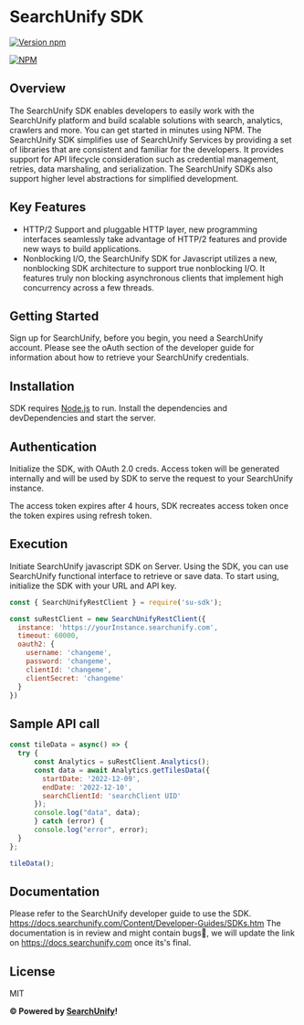 # SearchUnify SDK
[![Version npm](https://img.shields.io/npm/v/su-sdk.svg?style=flat-square)](https://www.npmjs.com/package/su-sdk)

[![NPM](https://nodei.co/npm/su-sdk.png?downloads=true&downloadRank=true)](https://nodei.co/npm/su-sdk/)

## Overview
The SearchUnify SDK enables developers to easily work with the SearchUnify platform and build scalable solutions with search, analytics, crawlers and more. You can get started in minutes using NPM.
The SearchUnify SDK simplifies use of SearchUnify Services by providing a set of libraries that are consistent and familiar for the developers. It provides support for API lifecycle consideration such as credential management, retries, data marshaling, and serialization. The SearchUnify SDKs also support higher level abstractions for simplified development.

## Key Features
* HTTP/2 Support and pluggable HTTP layer, new programming interfaces seamlessly take advantage of HTTP/2 features and provide new ways to build applications.
* Nonblocking I/O, the SearchUnify SDK for Javascript utilizes a new, nonblocking SDK architecture to support true nonblocking I/O. It features truly non blocking asynchronous clients that implement high concurrency across a few threads.

## Getting Started
Sign up for SearchUnify, before you begin, you need a SearchUnify account. Please see the oAuth section of the developer guide for information about how to retrieve your SearchUnify credentials.

## Installation
SDK requires [Node.js](https://nodejs.org/) to run. Install the dependencies and devDependencies and start the server.

## Authentication
Initialize the SDK, with OAuth 2.0 creds. Access token will be generated internally and will be used by SDK to serve the request to your SearchUnify instance.

The access token expires after 4 hours, SDK recreates access token once the token expires using refresh token.

## Execution
Initiate SearchUnify javascript SDK on Server. Using the SDK, you can use SearchUnify functional interface to retrieve or save data. To start using, initialize the SDK with your URL and API key.
```javascript
const { SearchUnifyRestClient } = require('su-sdk');

const suRestClient = new SearchUnifyRestClient({
  instance: 'https://yourInstance.searchunify.com',
  timeout: 60000,
  oauth2: {
    username: 'changeme',
    password: 'changeme',
    clientId: 'changeme',
    clientSecret: 'changeme'
  }
})
```

## Sample API call
```javascript
const tileData = async() => {
  try {
      const Analytics = suRestClient.Analytics();
      const data = await Analytics.getTilesData({
        startDate: '2022-12-09',
        endDate: '2022-12-10',
        searchClientId: 'searchClient UID'
      });
      console.log("data", data);
      } catch (error) {
      console.log("error", error);
  }
};

tileData();
```
## Documentation
Please refer to the SearchUnify developer guide to use the SDK. https://docs.searchunify.com/Content/Developer-Guides/SDKs.htm
The documentation is in review and might contain bugs🐞, we will update the link on https://docs.searchunify.com once its's final.

## License
MIT

**&copy; Powered by [SearchUnify](https://www.searchunify.com/)!**
